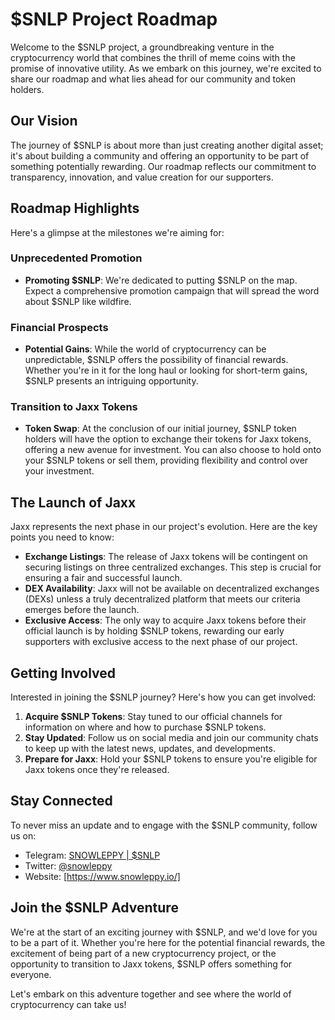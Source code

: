 # $SNLP Project Roadmap

Welcome to the $SNLP project, a groundbreaking venture in the cryptocurrency world that combines the thrill of meme coins with the promise of innovative utility. As we embark on this journey, we're excited to share our roadmap and what lies ahead for our community and token holders.

## Our Vision

The journey of $SNLP is about more than just creating another digital asset; it's about building a community and offering an opportunity to be part of something potentially rewarding. Our roadmap reflects our commitment to transparency, innovation, and value creation for our supporters.

## Roadmap Highlights

Here's a glimpse at the milestones we're aiming for:

### Unprecedented Promotion

- **Promoting $SNLP**: We're dedicated to putting $SNLP on the map. Expect a comprehensive promotion campaign that will spread the word about $SNLP like wildfire.

### Financial Prospects

- **Potential Gains**: While the world of cryptocurrency can be unpredictable, $SNLP offers the possibility of financial rewards. Whether you're in it for the long haul or looking for short-term gains, $SNLP presents an intriguing opportunity.

### Transition to Jaxx Tokens

- **Token Swap**: At the conclusion of our initial journey, $SNLP token holders will have the option to exchange their tokens for Jaxx tokens, offering a new avenue for investment. You can also choose to hold onto your $SNLP tokens or sell them, providing flexibility and control over your investment.

## The Launch of Jaxx

Jaxx represents the next phase in our project's evolution. Here are the key points you need to know:

- **Exchange Listings**: The release of Jaxx tokens will be contingent on securing listings on three centralized exchanges. This step is crucial for ensuring a fair and successful launch.
- **DEX Availability**: Jaxx will not be available on decentralized exchanges (DEXs) unless a truly decentralized platform that meets our criteria emerges before the launch.
- **Exclusive Access**: The only way to acquire Jaxx tokens before their official launch is by holding $SNLP tokens, rewarding our early supporters with exclusive access to the next phase of our project.

## Getting Involved

Interested in joining the $SNLP journey? Here's how you can get involved:

1. **Acquire $SNLP Tokens**: Stay tuned to our official channels for information on where and how to purchase $SNLP tokens.
2. **Stay Updated**: Follow us on social media and join our community chats to keep up with the latest news, updates, and developments.
3. **Prepare for Jaxx**: Hold your $SNLP tokens to ensure you're eligible for Jaxx tokens once they're released.

## Stay Connected

To never miss an update and to engage with the $SNLP community, follow us on:

- Telegram: [SNOWLEPPY | $SNLP](https://t.me/+n0hLLUC4a6c3ZTll)
- Twitter: [@snowleppy](https://twitter.com/SNOWLEPPY)
- Website: [https://www.snowleppy.io/]

## Join the $SNLP Adventure

We're at the start of an exciting journey with $SNLP, and we'd love for you to be a part of it. Whether you're here for the potential financial rewards, the excitement of being part of a new cryptocurrency project, or the opportunity to transition to Jaxx tokens, $SNLP offers something for everyone.

Let's embark on this adventure together and see where the world of cryptocurrency can take us!
